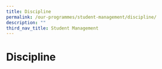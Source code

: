 ```yaml
---
title: Discipline
permalink: /our-programmes/student-management/discipline/
description: ""
third_nav_title: Student Management
---
```

# **Discipline**